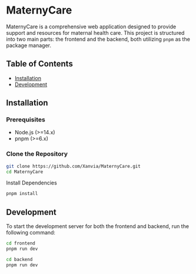 # MaternyCare

MaternyCare is a comprehensive web application designed to provide support and resources for maternal health care. This project is structured into two main parts: the frontend and the backend, both utilizing `pnpm` as the package manager.

## Table of Contents

- [Installation](#installation)
- [Development](#development)

## Installation

### Prerequisites

- Node.js (>=14.x)
- pnpm (>=6.x)

### Clone the Repository

```bash
git clone https://github.com/Xanvia/MaternyCare.git
cd MaternyCare
```
Install Dependencies
```bash
pnpm install
```
## Development
To start the development server for both the frontend and backend, run the following command:
```bash
cd frontend
pnpm run dev
```
```bash
cd backend
pnpm run dev
